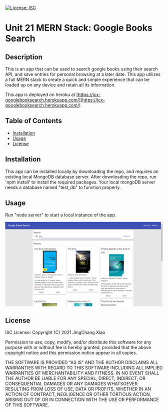 [![License: ISC](https://img.shields.io/badge/License-ISC-blue.svg)](https://opensource.org/licenses/ISC)

# Unit 21 MERN Stack: Google Books Search

## Description
This is an app that can be used to search google books using their search API, and save entries for personal browsing at a later date. This app utilizes a full MERN stack to create a quick and simple experience that can be loaded up on any device and retain all its information.

This app is deployed on heroku at [https://jcx-googlebooksearch.herokuapp.com/](https://jcx-googlebooksearch.herokuapp.com/)

## Table of Contents
* [Installation](#installation)
* [Usage](#usage)
* [License](#license)

## Installation
This app can be installed locally by downloading the repo, and requires an existing local MongoDB database server. After downloading the repo, run 'npm install' to install the required packages. Your local mongoDB server needs a database named "test_db" to function properly.

## Usage
Run "node server" to start a local instance of the app.

![Screenshot](./screenshot.png)

## License
ISC License: Copyright (C) 2021 JingChang Xiao 

Permission to use, copy, modify, and/or distribute this software for any purpose with or without fee is hereby granted, provided that the above copyright notice and this permission notice appear in all copies. 

THE SOFTWARE IS PROVIDED "AS IS" AND THE AUTHOR DISCLAIMS ALL WARRANTIES WITH REGARD TO THIS SOFTWARE INCLUDING ALL IMPLIED WARRANTIES OF MERCHANTABILITY AND FITNESS. IN NO EVENT SHALL THE AUTHOR BE LIABLE FOR ANY SPECIAL, DIRECT, INDIRECT, OR CONSEQUENTIAL DAMAGES OR ANY DAMAGES WHATSOEVER RESULTING FROM LOSS OF USE, DATA OR PROFITS, WHETHER IN AN ACTION OF CONTRACT, NEGLIGENCE OR OTHER TORTIOUS ACTION, ARISING OUT OF OR IN CONNECTION WITH THE USE OR PERFORMANCE OF THIS SOFTWARE.